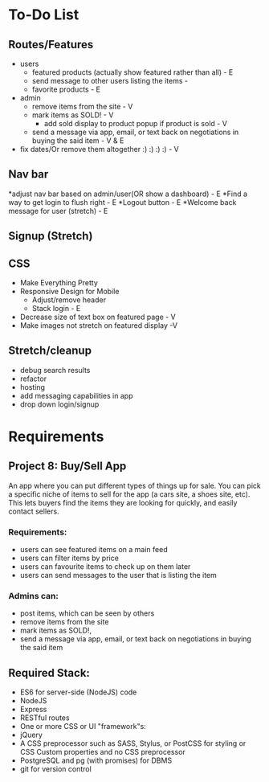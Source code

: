 # To-Do List

## Routes/Features
* users 
  * featured products (actually show featured rather than all) - E
  * send message to other users listing the items - 
  * favorite products - E
* admin
  * remove items from the site - V
  * mark items as SOLD! - V
    * add sold display to product popup if product is sold - V
  * send a message via app, email, or text back on negotiations in buying the said item - V & E
* fix dates/Or remove them altogether :) :) :) :) - V

## Nav bar
  *adjust nav bar based on admin/user(OR show a dashboard) - E
  *Find a way to get login to flush right - E
  *Logout button - E 
  *Welcome back message for user (stretch) - E

## Signup (Stretch)

## CSS 
* Make Everything Pretty
* Responsive Design for Mobile
  * Adjust/remove header
  * Stack login - E
* Decrease size of text box on featured page - V
* Make images not stretch on featured display -V

## Stretch/cleanup
* debug search results
* refactor
* hosting
* add messaging capabilities in app
* drop down login/signup

# Requirements

## Project 8: Buy/Sell App

An app where you can put different types of things up for sale. You can pick a specific niche of items to sell for the app (a cars site, a shoes site, etc). This lets buyers find the items they are looking for quickly, and easily contact sellers.

### Requirements:
* users can see featured items on a main feed
* users can filter items by price
* users can favourite items to check up on them later
* users can send messages to the user that is listing the item

### Admins can:

* post items, which can be seen by others
* remove items from the site
* mark items as SOLD!,
* send a message via app, email, or text back on negotiations in buying the said item

## Required Stack:

* ES6 for server-side (NodeJS) code
* NodeJS
* Express
* RESTful routes
* One or more CSS or UI "framework"s:
* jQuery
* A CSS preprocessor such as SASS, Stylus, or PostCSS for styling or CSS Custom properties and no CSS preprocessor
* PostgreSQL and pg (with promises) for DBMS
* git for version control
